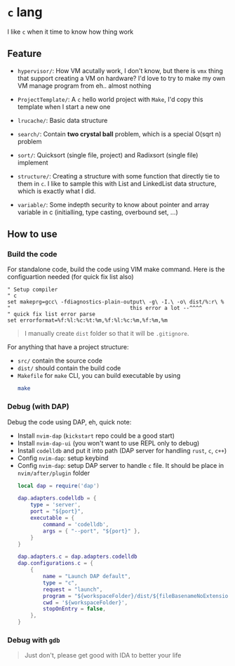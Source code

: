 # `c` lang
I like `c` when it time to know how thing work

## Feature

- `hypervisor/`: How VM acutally work, I don't know, but there is `vmx` thing that support creating a VM on hardware? I'd love to try to make my own VM manage program from eh.. almost nothing

- `ProjectTemplate/`: A `c` hello world project with `Make`, I'd copy this template when I start a new one

- `lrucache/`: Basic data structure

- `search/`: Contain **two crystal ball** problem, which is a special O(sqrt n) problem

- `sort/`: Quicksort (single file, project) and Radixsort (single file) implement

- `structure/`: Creating a structure with some function that directly tie to them in `c`. I like to sample this with List and LinkedList data structure, which is exactly what I did.

- `variable/`: Some indepth security to know about pointer and array variable in c (initialling, type casting, overbound set, ...)

## How to use

### Build the code

For standalone code, build the code using VIM make command. Here is the configuartion needed (for quick fix list also)

```vimrc
" Setup compiler
" c
set makeprg=gcc\ -fdiagnostics-plain-output\ -g\ -I.\ -o\ dist/%:r\ %
"                                      this error a lot --^^^^
" quick fix list error parse
set errorformat=%f:%l:%c:%t:%m,%f:%l:%c:%m,%f:%m,%m
```

> I manually create `dist` folder so that it will be `.gitignore`.

For anything that have a project structure:
- `src/` contain the source code
- `dist/` should contain the build code
- `Makefile` for `make` CLI, you can build executable by using
    ```sh
    make
    ```

### Debug (with DAP)

Debug the code using DAP, eh, quick note:
- Install `nvim-dap` (`kickstart` repo could be a good start)
- Install `nvim-dap-ui` (you won't want to use REPL only to debug)
- Install `codelldb` and put it into path (DAP server for handling `rust`, `c`, `c++`)
- Config `nvim-dap`: setup keybind
- Config `nvim-dap`: setup DAP server to handle `c` file. It should be place in `nvim/after/plugin` folder
    ```lua
    local dap = require('dap')

    dap.adapters.codelldb = {
        type = 'server',
        port = "${port}",
        executable = {
            command = 'codelldb',
            args = { "--port", "${port}" },
        }
    }

    dap.adapters.c = dap.adapters.codelldb
    dap.configurations.c = {
        {
            name = "Launch DAP default",
            type = "c",
            request = "launch",
            program = "${workspaceFolder}/dist/${fileBasenameNoExtension}",
            cwd = '${workspaceFolder}',
            stopOnEntry = false,
        },
    }
    ```

### Debug with `gdb`

> Just don't, please get good with IDA to better your life
